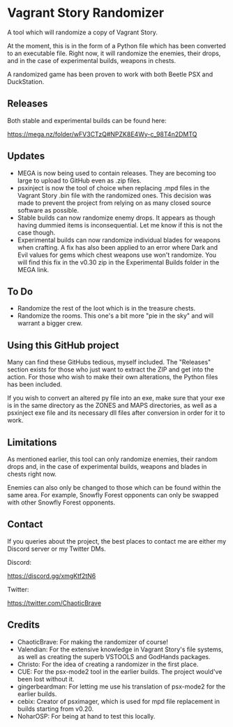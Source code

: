 # Vagrant Story Randomizer
A tool which will randomize a copy of Vagrant Story.

At the moment, this is in the form of a Python file which has been converted to an executable file. Right now, it will randomize the enemies, their drops, and in the case of experimental builds, weapons in chests.

A randomized game has been proven to work with both Beetle PSX and DuckStation. 
## Releases
Both stable and experimental builds can be found here:

https://mega.nz/folder/wFV3CTzQ#NPZK8E4Wy-c_98T4n2DMTQ

## Updates
* MEGA is now being used to contain releases. They are becoming too large to upload to GitHub even as .zip files.
* psxinject is now the tool of choice when replacing .mpd files in the Vagrant Story .bin file with the randomized ones. This decision was made to prevent the project from relying on as many closed source software as possible.
* Stable builds can now randomize enemy drops. It appears as though having dummied items is inconsequential. Let me know if this is not the case though.
* Experimental builds can now randomize individual blades for weapons when crafting. A fix has also been applied to an error where Dark and Evil values for gems which chest weapons use won't randomize. You will find this fix in the v0.30 zip in the Experimental Builds folder in the MEGA link.   
## To Do
* Randomize the rest of the loot which is in the treasure chests.
* Randomize the rooms. This one's a bit more "pie in the sky" and will warrant a bigger crew.
## Using this GitHub project
Many can find these GitHubs tedious, myself included. The "Releases" section exists for those who just want to extract the ZIP and get into the action. For those who wish to make their own alterations, the Python files has been included.

If you wish to convert an altered py file into an exe, make sure that your exe is in the same directory as the ZONES and MAPS directories, as well as a psxinject exe file and its necessary dll files after conversion in order for it to work. 
## Limitations
As mentioned earlier, this tool can only randomize enemies, their random drops and, in the case of experimental builds, weapons and blades in chests right now. 

Enemies can also only be changed to those which can be found within the same area. For example, Snowfly Forest opponents can only be swapped with other Snowfly Forest opponents.
## Contact
If you queries about the project, the best places to contact me are either my Discord server or my Twitter DMs.

Discord:

https://discord.gg/xmgKtf2tN6

Twitter:

https://twitter.com/ChaoticBrave

## Credits
* ChaoticBrave: For making the randomizer of course!
* Valendian: For the extensive knowledge in Vagrant Story's file systems, as well as creating the superb VSTOOLS and GodHands packages.
* Christo: For the idea of creating a randomizer in the first place.
* CUE: For the psx-mode2 tool in the earlier builds. The project would've been lost without it.
* gingerbeardman: For letting me use his translation of psx-mode2 for the earlier builds.
* cebix: Creator of psximager, which is used for mpd file replacement in builds starting from v0.20.
* NoharOSP: For being at hand to test this locally.
